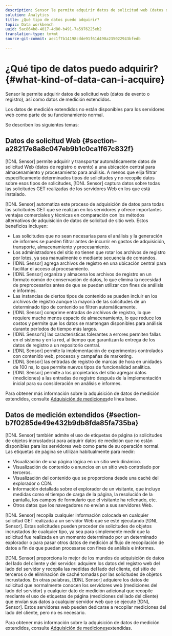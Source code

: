 ```yaml
---
description: Sensor le permite adquirir datos de solicitud web (datos de evento o registro), así como datos de medición extendidos.
solution: Analytics
title: ¿Qué tipo de datos puedo adquirir?
topic: Data workbench
uuid: 5ac864b8-4017-4d80-b491-7a5976225eb2
translation-type: tm+mt
source-git-commit: aec1f7b14198cdde91f61d490a235022943bfedb

---
```



# ¿Qué tipo de datos puedo adquirir?{#what-kind-of-data-can-i-acquire}

Sensor le permite adquirir datos de solicitud web (datos de evento o registro), así como datos de medición extendidos.

Los datos de medición extendidos no están disponibles para los servidores web como parte de su funcionamiento normal.

Se describen los siguientes temas:

## Datos de solicitud Web {#section-a28217e8a8c047eb9b1c0ca1f67c832f}

[!DNL Sensor] permite adquirir y transportar automáticamente datos de solicitud Web (datos de registro o evento) a una ubicación central para almacenamiento y procesamiento para análisis. A menos que elija filtrar específicamente determinados tipos de solicitudes y no recopile datos sobre esos tipos de solicitudes, [!DNL Sensor] captura datos sobre todas las solicitudes GET realizadas de los servidores Web en los que está instalado.

[!DNL Sensor] automatiza este proceso de adquisición de datos para todas las solicitudes GET que se realizan en los servidores y ofrece importantes ventajas comerciales y técnicas en comparación con los métodos alternativos de adquisición de datos de solicitud de sitio web. Estos beneficios incluyen:

* Las solicitudes que no sean necesarias para el análisis y la generación de informes se pueden filtrar antes de incurrir en gastos de adquisición, transporte, almacenamiento y procesamiento.
* Los administradores del sitio no tienen que rotar los archivos de registro por lotes, ya sea manualmente o mediante secuencia de comandos.
* [!DNL Sensor] agrega archivos de registro en una ubicación central para facilitar el acceso al procesamiento.
* [!DNL Sensor] organiza y almacena los archivos de registro en un formato común de conservación de datos, lo que elimina la necesidad de preprocesarlos antes de que se puedan utilizar con fines de análisis e informes.
* Las instancias de ciertos tipos de contenido se pueden incluir en los archivos de registro aunque la mayoría de las solicitudes de un determinado tipo de contenido se filtren automáticamente.
* [!DNL Sensor] comprime entradas de archivos de registro, lo que requiere mucho menos espacio de almacenamiento, lo que reduce los costos y permite que los datos se mantengan disponibles para análisis durante períodos de tiempo más largos.
* [!DNL Sensor’s] las características tolerantes a errores permiten fallas en el sistema y en la red, al tiempo que garantizan la entrega de los datos de registro a un repositorio central.
* [!DNL Sensor] permite la implementación de experimentos controlados con contenido web, procesos y campañas de marketing.
* [!DNL Sensor] las entradas de registro de marcas de hora en unidades de 100 ns, lo que permite nuevos tipos de funcionalidad analítica.
* [!DNL Sensor] permite a los propietarios del sitio agregar datos (mediciones) a las entradas de registro después de la implementación inicial para su consideración en análisis e informes.

Para obtener más información sobre la adquisición de datos de medición extendidos, consulte [Adquisición de mediciones](../../home/c-undst-pg-tag/c-acq-bsln-msmts/c-acq-bsln-msmts.md#concept-ed9b4b21693a4bafac75d60708b9b6fe)de línea base.

## Datos de medición extendidos {#section-b7f0285de49e432b9db8fda85fa735ba}

[!DNL Sensor] también admite el uso de etiquetas de página (o solicitudes de objetos incrustados) para adquirir datos de medición que no están disponibles para los servidores web como parte de su operación normal. Las etiquetas de página se utilizan habitualmente para medir:

* Visualización de una página lógica en un sitio web dinámico.
* Visualización de contenido o anuncios en un sitio web controlado por terceros.
* Visualización del contenido que se proporciona desde una caché del explorador o CDN.
* Información detallada sobre el explorador de un visitante, que incluye medidas como el tiempo de carga de la página, la resolución de la pantalla, los campos de formulario que el visitante ha rellenado, etc.
* Otros datos que los navegadores no envían a sus servidores Web.

[!DNL Sensor] recopila cualquier información colocada en cualquier solicitud GET realizada a un servidor Web que se esté ejecutando [!DNL Sensor]. Estas solicitudes pueden proceder de solicitudes de objetos incrustados de cualquier tipo, ya sea para simplemente medir que la solicitud fue realizada en un momento determinado por un determinado explorador o para pasar otros datos de medición al flujo de recopilación de datos a fin de que puedan procesarse con fines de análisis e informes.

[!DNL Sensor] proporciona lo mejor de los mundos de adquisición de datos del lado del cliente y del servidor: adquiere los datos del registro web del lado del servidor y recopila las medidas del lado del cliente, del sitio de terceros o de eliminación de caché tomadas por las solicitudes de objetos incrustados. En otras palabras, [!DNL Sensor] adquiere los datos de solicitud que normalmente conocen los servidores web (mediciones del lado del servidor) y cualquier dato de medición adicional que recopile mediante el uso de etiquetas de página (mediciones del lado del cliente) que envían sus datos a cualquier servidor web que se ejecute [!DNL Sensor]. Estos servidores web pueden dedicarse a recopilar mediciones del lado del cliente, pero no es necesario.

Para obtener más información sobre la adquisición de datos de medición extendidos, consulte [Adquisición de mediciones](../../home/c-undst-pg-tag/c-acq-ext-msmt/c-acq-ext-msmt.md#concept-d171a6d2bde843cdb65bcfe69c6a4944)extendidas.
